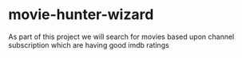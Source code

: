 # movie-hunter-wizard
As part of this project we will search for movies based upon channel subscription which are having good imdb ratings
